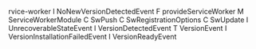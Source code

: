 rvice-worker
I
NoNewVersionDetectedEvent
F
provideServiceWorker
M
ServiceWorkerModule
C
SwPush
C
SwRegistrationOptions
C
SwUpdate
I
UnrecoverableStateEvent
I
VersionDetectedEvent
T
VersionEvent
I
VersionInstallationFailedEvent
I
VersionReadyEvent
